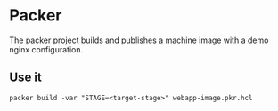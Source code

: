 # Packer

The packer project builds and publishes a machine image with a demo nginx configuration.

## Use it

`packer build -var "STAGE=<target-stage>" webapp-image.pkr.hcl`
